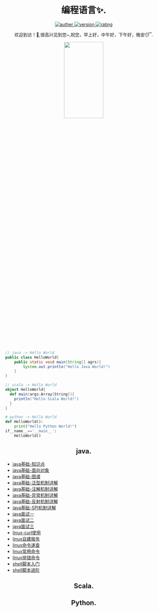 <h1 align="center">编程语言✨.</h1>
<p align="center">
 <a href="https://github.com/Walhalla-Summary/Programming_Languages">
 <img alt="auther" src="https://img.shields.io/badge/auther-Walhalla-orange">
 </a>
 <a href="https://github.com/Walhalla-Summary/Programming_Languages">
 <img alt="version" src="https://img.shields.io/badge/version-1.0.1-blue.svg">
 </a>
 <a href="https://github.com/Walhalla-Summary/Programming_Languages">
  <img alt="rating" src="https://img.shields.io/badge/rating-★★★☆☆-brightgreen">
 </a> 
</p>
<p align="center">
 <p align="center"> 欢迎到访！🎈,很高兴见到您~,祝您，早上好，中午好，下午好，晚安😴. </p>
</p>

<p align="center">
 <a href="https://github.com/Walhalla-Summary">
 <img  src="https://github.com/Walhalla-Summary/Walhalla-Summary/blob/master/%E5%BE%AE%E4%BF%A1%E5%9B%BE%E7%89%87_20220526142602.png" width="50%" height="25%">
 </a>
</p>

```java
// java -> Hello World
public class HelloWorld{
    public static void main(String[] agrs){
        System.out.println("Hello Java World!")
    }
}
```

```scala
// scala -> Hello World
object HelloWorld{
  def main(args:Array[String]){
    println("Hello Scala World!")
  }
}
```

```python
# python -> Hello World
def HelloWorld():
    print("Hello Python World!")
if__name__=='__main__':
    HelloWorld()
```
<h2 align="center">java.</h2>

* [java基础-知识点](https://github.com/Walhalla-Summary/Programming_Languages/blob/master/Java/Java%E5%9F%BA%E7%A1%80/1_Java%E5%9F%BA%E7%A1%80-%E7%9F%A5%E8%AF%86%E7%82%B9.md)
* [java基础-面向对象](https://github.com/Walhalla-Summary/Programming_Languages/blob/master/Java/Java%E5%9F%BA%E7%A1%80/2_Java%E5%9F%BA%E7%A1%80-%E9%9D%A2%E5%90%91%E5%AF%B9%E8%B1%A1.md)
* [java基础-图谱](https://github.com/Walhalla-Summary/Programming_Languages/blob/master/Java/Java%E5%9F%BA%E7%A1%80/3_Java%E5%9F%BA%E7%A1%80-%E5%9B%BE%E8%B0%B1%20%26%20Q%20%20A.md)
* [java基础-泛型机制详解](https://github.com/Walhalla-Summary/Programming_Languages/blob/master/Java/Java%E5%9F%BA%E7%A1%80/4_Java%E5%9F%BA%E7%A1%80-%E6%B3%9B%E5%9E%8B%E6%9C%BA%E5%88%B6%E8%AF%A6%E8%A7%A3.md)
* [java基础-注解机制详解](https://github.com/Walhalla-Summary/Programming_Languages/blob/master/Java/Java%E5%9F%BA%E7%A1%80/5_Java%E5%9F%BA%E7%A1%80-%E6%B3%A8%E8%A7%A3%E6%9C%BA%E5%88%B6%E8%AF%A6%E8%A7%A3.md)
* [java基础-异常机制详解](https://github.com/Walhalla-Summary/Programming_Languages/blob/master/Java/Java%E5%9F%BA%E7%A1%80/6_Java%E5%9F%BA%E7%A1%80-%E5%BC%82%E5%B8%B8%E6%9C%BA%E5%88%B6%E8%AF%A6%E8%A7%A3.md)
* [java基础-反射机制详解](https://github.com/Walhalla-Summary/Programming_Languages/blob/master/Java/Java%E5%9F%BA%E7%A1%80/7_Java%E5%9F%BA%E7%A1%80-%E5%8F%8D%E5%B0%84%E6%9C%BA%E5%88%B6%E8%AF%A6%E8%A7%A3.md)
* [java基础-SPI机制详解](https://github.com/Walhalla-Summary/Programming_Languages/blob/master/Java/Java%E5%9F%BA%E7%A1%80/8_Java%E5%9F%BA%E7%A1%80-SPI%E6%9C%BA%E5%88%B6%E8%AF%A6%E8%A7%A3.md)
* [java面试一](https://github.com/Walhalla-Summary/Programming_Languages/blob/master/Java/Java%E5%9F%BA%E7%A1%80/JAVA%E5%9F%BA%E7%A1%80%E6%80%BB%E7%BB%9301.md)
* [java面试二](https://github.com/Walhalla-Summary/Programming_Languages/blob/master/Java/Java%E5%9F%BA%E7%A1%80/JAVA%E5%9F%BA%E7%A1%80%E6%80%BB%E7%BB%9302.md)
* [java面试三](https://github.com/Walhalla-Summary/Programming_Languages/blob/master/Java/Java%E5%9F%BA%E7%A1%80/3_Java%E5%9F%BA%E7%A1%80-%E5%9B%BE%E8%B0%B1%20%26%20Q%20%20A.md)
* [linux-curl使用](https://github.com/Walhalla-Summary/Linux_Notes/blob/master/linux/Linux/linux%20Curl%E4%BD%BF%E7%94%A8.md)
* [linux自建服务](https://github.com/Walhalla-Summary/Linux_Notes/blob/master/linux/Linux/Linux%E5%88%9B%E5%BB%BA%E8%87%AA%E5%BB%BA%E6%9C%8D%E5%8A%A1.md)
* [linux命令速查](https://github.com/Walhalla-Summary/Linux_Notes/blob/master/linux/Linux%E5%91%BD%E4%BB%A4%E9%80%9F%E6%9F%A5.md)
* [linux常用命令](https://github.com/Walhalla-Summary/Linux_Notes/blob/master/linux/Linux/Shell%E8%84%9A%E6%9C%AC%E8%BF%9B%E9%98%B6.md)
* [linux排错命令](https://github.com/Walhalla-Summary/Linux_Notes/blob/master/linux/Linux%E6%8E%92%E9%94%99%E5%91%BD%E4%BB%A4.md)
* [shell脚本入门](https://github.com/Walhalla-Summary/Linux_Notes/blob/master/linux/Shell%E5%9F%BA%E7%A1%80%E8%AF%AD%E6%B3%95.md)
* [shell脚本进阶](https://github.com/Walhalla-Summary/Linux_Notes/blob/master/linux/Linux/Shell%E8%84%9A%E6%9C%AC%E8%BF%9B%E9%98%B6.md)



<h2 align="center">Scala.</h2>


<h2 align="center">Python.</h2>

